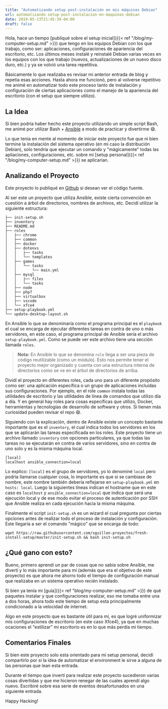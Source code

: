 ```yaml
---
title: "Automatizando setup post-instalación en mis máquinas Debian"
url: automatizando-setup-post-instalacion-en-maquinas-debian
date: 2019-05-13T21:45:39-04:00
draft: false
---
```


Hola, hace un tiempo [publiqué sobre el setup inicial]({{< ref "/blog/my-computer-setup.md" >}}) que tengo en los equipos Debian con los que trabajo, como ser: aplicaciones, configuraciones de apariencia del escritorio, etc. Los últimos meses instalé y reinstalé Debian varias veces en los equipos con los que trabajo (nuevos, actualizaciones de un nuevo disco duro, etc.) y ya se volvió una tarea repetitiva.

Básicamente lo que realizaba es revisar mi anterior entrada de blog y repetía esas acciones. Hasta ahora me funcionó, pero al volverse repetitivo me animé en automatizar todo este proceso tanto de instalación y configuración de ciertas aplicaciones como el manejo de la apariencia del escritorio (con el setup que siempre utilizo).


## La Idea
Si bien podría haber hecho este proyecto utilizando un simple script Bash, me animé por utilizar Bash + [Ansible](https://docs.ansible.com/) a modo de practicar y divertirme :smile:.

Lo que tenía en mente al momento de iniciar este proyecto fue que ni bien termine la instalación del sistema operativo (en mi caso la distribución Debian), solo tendría que ejecutar un comando y "mágicamente" todas las apliaciones, configuraciones, etc. sobre mi [setup personal]({{< ref "/blog/my-computer-setup.md" >}}) se aplicarían.

## Analizando el Proyecto
Este proyecto lo publiqué en [Github](https://github.com/sguillen-proyectos/fresh-install-setup/) si desean ver el código fuente.

Al ser este un proyecto que utiliza Ansible, existe cierta convención en cuestión a árbol de directorios, nombres de archivos, etc. Decidí utilizar la siguiente estructura:

```
├── init-setup.sh
├── inventory
├── README.md
├── roles
│   ├── chrome
│   ├── common
│   ├── docker
│   ├── dotenvs
│   │   ├── tasks
│   │   └── templates
│   ├── games
│   │   └── tasks
│   │       └── main.yml
│   ├── mysql
│   │   ├── files
│   │   └── tasks
│   ├── node
│   ├── php7
│   ├── virtualbox
│   ├── vscode
│   └── xfce4
├── setup-playbook.yml
└── update-desktop-layout.sh
```

En Ansible lo que se denominaría como el programa principal es el `playbook` el cual se encarga de ejecutar diferentes tareas en contra de uno o más servidores, en este caso, el programa principal de Ansible sería el archivo `setup-playbook.yml`. Como se puede ver este archivo tiene una sección llamada `roles`.

> **Nota:** En Ansible lo que se denomina `role` llega a ser una pieza de código reutilizable (como un módulo). Esto nos permite tener el proyecto mejor organizado y cuenta con una estructura interna de directorios como se ve en el árbol de directorios de arriba.

Dividí el proyecto en diferentes roles, cada uno para un diferente propósito como ser: una aplicación específica o un grupo de aplicaciones incluidas sus configuraciones. Por ejemplo, en el role `common` instala todas las utilidades de escritorio y las utilidades de línea de comandos que utilizo día a día. Y en general hay roles para cosas específicas que utilizo, Docker, herramientas y tecnologías de desarrollo de software y otros. Si tienen más curiosidad pueden revisar el repo :smile:.

Siguiendo con la explicación, dentro de Ansible existe un concepto bastante importante que es el `inventory`, el cual indica todos los servidores en los que se aplicarán las tareas especificada en los roles. Este proyecto tiene un archivo llamado `inventory` con opciones particulares, ya que todas las tareas no se ejecutarán en contra de varios servidores, sino en contra de uno solo y es la misma máquina local.

```
[local]
localhost ansible_connection=local
```

Lo explico: `[local]` es el grupo de servidores, yo lo denominé `local` pero podría llamarse cualquier cosa, lo importante es que si se cambiase de nombre, este nombre también debería reflejarse en `setup-playbook.yml` en `hosts: local`. Luego la siguientes líneas indican el hostname que en este caso es `localhost` y `ansible_connection=local` que indica que será una ejecución local y de ese modo evitar el proceso de autenticación por SSH que Ansible realiza en cada ejecución hacia la misma máquina.

Finalmente el script `init-setup.sh` es un wizard el cual pregunta por ciertas opciones antes de realizar todo el proceso de instalación y configuración. Este llegaría a ser el comando "mágico" que se encarga de todo:

```
wget https://raw.githubusercontent.com/sguillen-proyectos/fresh-install-setup/master/init-setup.sh && bash init-setup.sh
```

## ¿Qué gano con esto?
Bueno, primero aprendí un par de cosas que no sabía sobre Ansible, me divertí y lo más importante para mí (además que era el objetivo de este proyecto) es que ahora me ahorro todo el tiempo de configuración manual que realizaba en un sistema operativo recién instalado.

Si bien ya tenía mi [guía]({{< ref "blog/my-computer-setup.md" >}}) de qué paquetes instalar y que configuraciones realizar, eso me tomaba entre una a dos horas, ahora todo este tiempo de setup esta principalmente condicionado a la velocidad de internet.

Algo en este proyecto que es bastante útil para mí, es que logré uniformizar mis configuraciones de escritorio (en este caso Xfce4), ya que en muchas ocaciones el "estilizar" mi escritorio es en lo que más perdía mi tiempo.

## Comentarios Finales
Si bien este proyecto solo esta orientado para mi setup personal, decidí compartirlo por si la idea de automatizar el environment le sirve a alguna de las personas que lean esta entrada.

Durante el tiempo que invertí para realizar este proyecto sucedieron varias cosas divertidas y que me hicieron renegar de las cuales aprendí algo nuevo. Escribiré sobre esa serie de eventos desafortunados en una siguiente entrada.

Happy Hacking!
